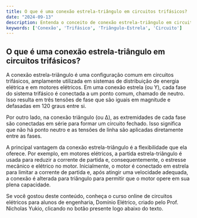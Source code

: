 ```yaml
---
title: O que é uma conexão estrela-triângulo em circuitos trifásicos?
date: "2024-09-13"
description: Entenda o conceito de conexão estrela-triângulo em circuitos trifásicos e sua importância na engenharia elétrica.
keywords: ['Conexão', 'Trifásico', 'Triângulo-Estrela', 'Circuito']
---
```


## O que é uma conexão estrela-triângulo em circuitos trifásicos?

A conexão estrela-triângulo é uma configuração comum em circuitos trifásicos, amplamente utilizada em sistemas de distribuição de energia elétrica e em motores elétricos. Em uma conexão estrela (ou Y), cada fase do sistema trifásico é conectada a um ponto comum, chamado de neutro. Isso resulta em três tensões de fase que são iguais em magnitude e defasadas em 120 graus entre si.

Por outro lado, na conexão triângulo (ou Δ), as extremidades de cada fase são conectadas em série para formar um circuito fechado. Isso significa que não há ponto neutro e as tensões de linha são aplicadas diretamente entre as fases.

A principal vantagem da conexão estrela-triângulo é a flexibilidade que ela oferece. Por exemplo, em motores elétricos, a partida estrela-triângulo é usada para reduzir a corrente de partida e, consequentemente, o estresse mecânico e elétrico no motor. Inicialmente, o motor é conectado em estrela para limitar a corrente de partida e, após atingir uma velocidade adequada, a conexão é alterada para triângulo para permitir que o motor opere em sua plena capacidade.

Se você gostou deste conteúdo, conheça o curso online de circuitos elétricos para alunos de engenharia, Domínio Elétrico, criado pelo Prof. Nicholas Yukio, clicando no botão presente logo abaixo do texto.